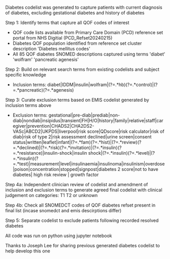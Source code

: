 Diabetes codelist was generated to capture patients with current diagnosis of diabetes, excluding gestational diabetes and history of diabetes

Step 1: Identify terms that capture all QOF codes of interest
  - QOF code lists available from Primary Care Domain (PCD) reference set portal from NHS Digitial (PCD_Refset20240215)
  - Diabetes QOF population identified from reference set cluster description 'Diabetes mellitus codes'
  - All 85 QOF diabetes SNOMED descriptions captured using terms 'diabet' 'wolfram' 'pancreatic agenesis'

Step 2: Build on relevant search terms from existing codelists and subject specific knowledge
  - Inclusion terms: diabet|IDDM|insulin|wolfram|(?=.*hb)(?=.*control)|(?=.*pancreatic)(?=.*agenesis) 

Step 3: Curate exclusion terms based on EMIS codelist generated by inclusion terms above
  - Exclusion terms: gestational|pre-diab|prediab|non-diab|nondiab|insipidus|transient|FH|H/O|history|family|relative|staff|caregiver|prevention|CHADS2|CHA2DS2-VASc|ABCD2|UKPDS|liverpool|risk score|QDscore|risk calculator|risk of diab|risk of type 2|risk assessment declined|urine screen|consent status|written|leaflet|infant|(?=.*fam)(?=.*hist)|(?=.*review)(?=.*declined)|(?=.*risk)(?=.*invitation)|(?=.*insulin)(?=.*resistance)|insulin-shock|insulin shock|(?=.*insulin)(?=.*level)|(?=.*insulin)(?=.*test)|measurement|level|insulinaemia|insulinoma|insulinism|overdose|poison|concentration|stopped|signpost|diabetes 2 score|not to have diabetes| high risk review | growth factor

Step 4a: Independent clinician review of codelist and amendment of inclusion and exclusion terms to generate agreed final codelist with clinical judgement on categories: T1 T2 or unknown

Step 4b: Check all SNOMEDCT codes of QOF diabetes refset present in final list (incase snomedct and emis descirptions differ)

Step 5: Separate codelist to exclude patients following recorded resolved diabetes

All code was run on python using jupyter notebook

Thanks to Joseph Lee for sharing previous generated diabetes codelist to help develop this one
